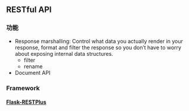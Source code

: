 ## RESTful API
### 功能
* Response marshalling: Control what data you actually render in your response, format and filter the response so you don’t have to worry about exposing internal data structures.
    * filter
    * rename
* Document API
### Framework
#### [Flask-RESTPlus](https://flask-restplus.readthedocs.io/en/latest/index.html)